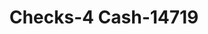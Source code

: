 ---
f_zip-code: 41501
f_state-code: KY
title: Checks-4 Cash-14719
f_phone: 606-437-2200
f_city-only: Pikeville
f_address: 4567 North Mayo Trail Pikeville
f_location-unique-id: '14719'
slug: checks-4-cash-14719
updated-on: '2024-05-30T13:46:58.046Z'
created-on: '2024-05-30T13:36:59.803Z'
published-on: '2024-05-30T13:54:32.469Z'
f_city-state: cms/city/pikeville-ky.md
f_company: cms/company/checks-4-cash.md
f_state: cms/state/kentucky.md
layout: '[payday-loan].html'
tags: payday-loan
---